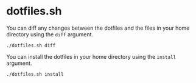 # dotfiles.sh

You can diff any changes between the dotfiles and the files in your home directory using the `diff` argument.

```shell
./dotfiles.sh diff
```

You can install the dotfiles in your home directory using the `install` argument.

```shell
./dotfiles.sh install
```
